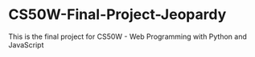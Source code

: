 # CS50W-Final-Project-Jeopardy
This is the final project for CS50W - Web Programming with Python and JavaScript
